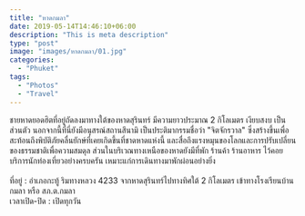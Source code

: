 ```yaml
---
title: "หาดกมลา"
date: 2019-05-14T14:46:10+06:00
description: "This is meta description"
type: "post"
image: "images/หาดกมลา/01.jpg"
categories: 
  - "Phuket"
tags:
  - "Photos"
  - "Travel"
---
```


ชายหาดยอดฮิตที่อยู่ถัดลงมาทางใต้ของหาดสุรินทร์ มีความยาวประมาณ 2 กิโลเมตร เงียบสงบ เป็นส่วนตัว นอกจากนี้ที่นี่ยังมีอนุสรณ์สถานสึนามิ เป็นประติมากรรมชื่อว่า "จิตจักรวาล" ซึ่งสร้างขึ้นเพื่อสะท้อนถึงพิบัติภัยคลื่นยักษ์ที่เคยเกิดขึ้นที่ชาดหาดแห่งนี้ และสื่อถึงแรงหมุนของโลกและการปรับเปลี่ยนของธรรมชาติเพื่อความสมดุล ส่วนในบริเวณทางเหนือของหาดยังมีที่พัก ร้านค้า ร้านอาหาร ไว้คอยบริการนักท่องเที่ยวอย่างครบครัน เหมาะแก่การเดินทางมาพักผ่อนอย่างยิ่ง
<br/><br/>
ที่อยู่ : อำเภอกะทู้ ริมทางหลวง 4233 จากหาดสุรินทร์ไปทางทิศใต้ 2 กิโลเมตร เข้าทางโรงเรียนบ้านกมลา หรือ สภ.ต.กมลา<br/>
เวลาเปิด-ปิด : เปิดทุกวัน<br/>

